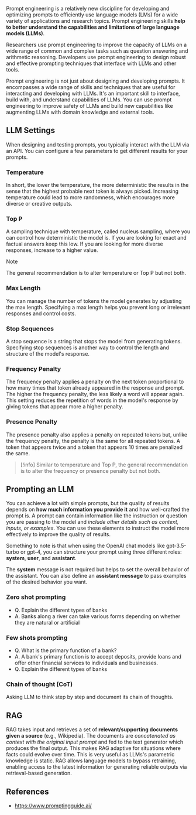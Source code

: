 
Prompt engineering is a relatively new discipline for developing and optimizing prompts to efficiently use
language models (LMs) for a wide variety of applications and research topics.
Prompt engineering skills **help to better understand the capabilities and limitations of large language models (LLMs)**.

Researchers use prompt engineering to improve the capacity of LLMs on a wide range of common and complex tasks
such as question answering and arithmetic reasoning. Developers use prompt engineering to design robust and
effective prompting techniques that interface with LLMs and other tools.

Prompt engineering is not just about designing and developing prompts.
It encompasses a wide range of skills and techniques that are useful for interacting and developing with LLMs.
It's an important skill to interface, build with, and understand capabilities of LLMs.
You can use prompt engineering to improve safety of LLMs and build new capabilities like augmenting
LLMs with domain knowledge and external tools.

## LLM Settings

When designing and testing prompts, you typically interact with the LLM via an API.
You can configure a few parameters to get different results for your prompts.

### Temperature

In short, the lower the temperature, the more deterministic the results in the sense that
the highest probable next token is always picked.
Increasing temperature could lead to more randomness, which encourages more diverse or creative outputs.

### Top P

A sampling technique with temperature, called nucleus sampling, where you can control how deterministic the model is.
If you are looking for exact and factual answers keep this low. If you are looking for more diverse responses,
increase to a higher value.

> [!note]
> The general recommendation is to alter temperature or Top P but not both.

### Max Length

You can manage the number of tokens the model generates by adjusting the max length.
Specifying a max length helps you prevent long or irrelevant responses and control costs.

### Stop Sequences

A stop sequence is a string that stops the model from generating tokens.
Specifying stop sequences is another way to control the length and structure of the model's response.

### Frequency Penalty

The frequency penalty applies a penalty on the next token proportional to how many times that token already
appeared in the response and prompt. The higher the frequency penalty, the less likely a word will appear again.
This setting reduces the repetition of words in the model's response by giving tokens that appear more a higher penalty.

### Presence Penalty

The presence penalty also applies a penalty on repeated tokens but, unlike the frequency penalty,
the penalty is the same for all repeated tokens. A token that appears twice and a token that
appears 10 times are penalized the same.

> [!info]
Similar to temperature and Top P, the general recommendation is to alter the frequency or presence penalty but not both.
## Prompting an LLM

You can achieve a lot with simple prompts, but the quality of results depends on **how much information
you provide it** and how well-crafted the prompt is. A prompt can contain information like the instruction
or question you are passing to the model and _include other details such as context, inputs, or examples_.
You can use these elements to instruct the model more effectively to improve the quality of results.

Something to note is that when using the OpenAI chat models like gpt-3.5-turbo or gpt-4,
you can structure your prompt using three different roles: **system**, **user**, and **assistant**.

The **system** message is not required but helps to set the overall behavior of the assistant.
You can also define an **assistant message** to pass examples of the desired behavior you want.

### Zero shot prompting

- Q. Explain the different types of banks
- A. Banks along a river can take various forms depending on whether they are natural or artificial

### Few shots prompting

- Q. What is the primary function of a bank?
- A. A bank's primary function is to accept deposits, provide loans and offer other financial services
  to individuals and businesses.
- Q. Explain the different types of banks

### Chain of thought (CoT)

Asking LLM to think step by step and document its chain of thoughts.

## RAG

RAG takes input and retrieves a set of **relevant/supporting documents given a source** (e.g., Wikipedia).
The documents are _concatenated as context with the original input prompt_ and fed to the text generator which produces
the final output. This makes RAG adaptive for situations where facts could evolve over time.
This is very useful as LLMs's parametric knowledge is static. RAG allows language models to bypass retraining,
enabling access to the latest information for generating reliable outputs via retrieval-based generation.

## References

- <https://www.promptingguide.ai/>
